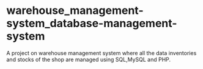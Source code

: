 # warehouse_management-system_database-management-system
A project on warehouse management system where all the data inventories and stocks of the shop are managed using SQL,MySQL and PHP.
